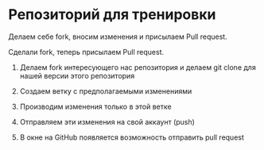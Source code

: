 # Репозиторий для тренировки

Делаем себе fork, вносим изменения и присылаем Pull request.

Сделали fork, теперь присылаем Pull request.

1. Делаем fork интересующего нас репозитория и делаем git clone для нашей версии этого репозитория

2. Создаем ветку с предполагаемыми изменениями

3. Производим изменения только в этой ветке

4. Отправляем эти изменения на свой аккаунт (push)

5. В окне на GitHub появляется возможность отправить pull request

